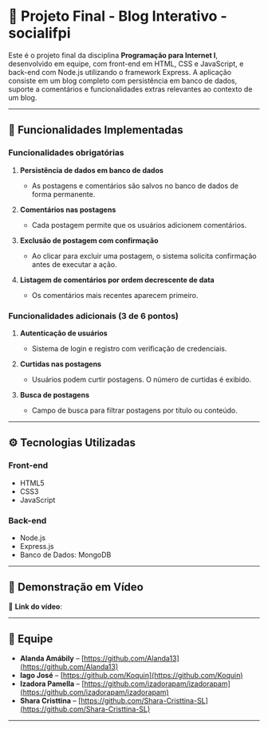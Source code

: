 # 📝 Projeto Final - Blog Interativo - socialifpi

Este é o projeto final da disciplina **Programação para Internet I**, desenvolvido em equipe, com front-end em HTML, CSS e JavaScript, e back-end com Node.js utilizando o framework Express. A aplicação consiste em um blog completo com persistência em banco de dados, suporte a comentários e funcionalidades extras relevantes ao contexto de um blog.

---

## 📌 Funcionalidades Implementadas

### Funcionalidades obrigatórias

1. **Persistência de dados em banco de dados**  
   - As postagens e comentários são salvos no banco de dados de forma permanente.

2. **Comentários nas postagens**  
   - Cada postagem permite que os usuários adicionem comentários.

3. **Exclusão de postagem com confirmação**  
   - Ao clicar para excluir uma postagem, o sistema solicita confirmação antes de executar a ação.

4. **Listagem de comentários por ordem decrescente de data**  
   - Os comentários mais recentes aparecem primeiro.

### Funcionalidades adicionais (3 de 6 pontos)

1. **Autenticação de usuários**  
   - Sistema de login e registro com verificação de credenciais.

2. **Curtidas nas postagens**  
   - Usuários podem curtir postagens. O número de curtidas é exibido.

3. **Busca de postagens**  
   - Campo de busca para filtrar postagens por título ou conteúdo.

---

## ⚙️ Tecnologias Utilizadas

### Front-end
- HTML5  
- CSS3  
- JavaScript  

### Back-end
- Node.js  
- Express.js  
- Banco de Dados: MongoDB 

---

## 🎥 Demonstração em Vídeo

🔗 **Link do vídeo**: 

---

## 👥 Equipe

- **Alanda Amábily** – [https://github.com/Alanda13](https://github.com/Alanda13)  
- **Iago José** – [https://github.com/Koquin](https://github.com/Koquin)  
- **Izadora Pamella** – [https://github.com/izadorapam/izadorapam](https://github.com/izadorapam/izadorapam)  
- **Shara Cristtina** – [https://github.com/Shara-Cristtina-SL](https://github.com/Shara-Cristtina-SL)

---


